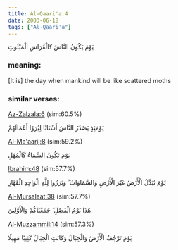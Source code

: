 ```yaml
---
title: Al-Qaari'a:4
date: 2003-06-18
tags: ["Al-Qaari'a"]
---
```

يَوْمَ يَكُونُ النَّاسُ كَالْفَرَاشِ الْمَبْثُوثِ
### meaning: 
[It is] the day when mankind will be like scattered moths
### similar verses: 

[Az-Zalzala:6](/99/6) (sim:60.5%)

يَوْمَئِذٍ يَصْدُرُ النَّاسُ أَشْتَاتًا لِيُرَوْا أَعْمَالَهُمْ

[Al-Ma'aarij:8](/70/8) (sim:59.2%)

يَوْمَ تَكُونُ السَّمَاءُ كَالْمُهْلِ

[Ibrahim:48](/14/48) (sim:57.7%)

يَوْمَ تُبَدَّلُ الْأَرْضُ غَيْرَ الْأَرْضِ وَالسَّمَاوَاتُ ۖ وَبَرَزُوا لِلَّهِ الْوَاحِدِ الْقَهَّارِ

[Al-Mursalaat:38](/77/38) (sim:57.7%)

هَٰذَا يَوْمُ الْفَصْلِ ۖ جَمَعْنَاكُمْ وَالْأَوَّلِينَ

[Al-Muzzammil:14](/73/14) (sim:57.3%)

يَوْمَ تَرْجُفُ الْأَرْضُ وَالْجِبَالُ وَكَانَتِ الْجِبَالُ كَثِيبًا مَهِيلًا

